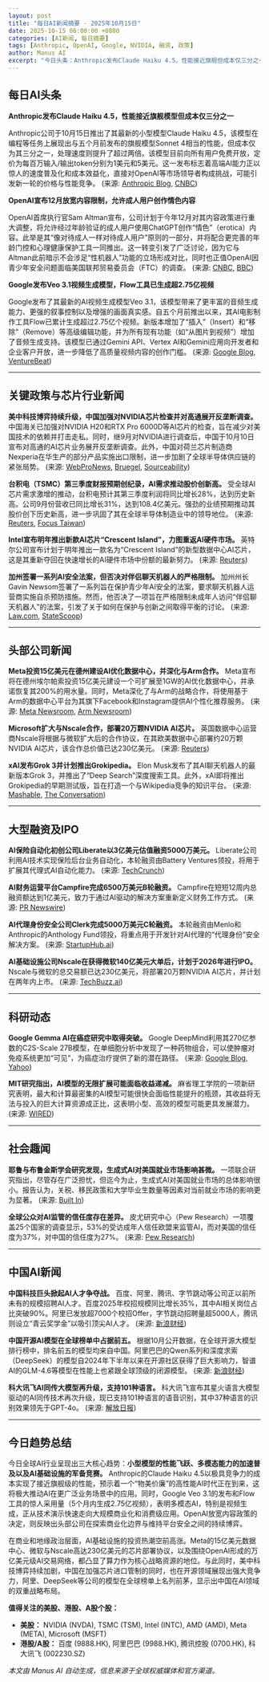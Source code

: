 ```yaml
---
layout: post
title: "每日AI新闻摘要 - 2025年10月15日"
date: 2025-10-15 06:00:00 +0800
categories: [AI新闻, 每日摘要]
tags: [Anthropic, OpenAI, Google, NVIDIA, 融资, 政策]
author: Manus AI
excerpt: "今日头条：Anthropic发布Claude Haiku 4.5，性能接近旗舰但成本仅三分之一；OpenAI宣布12月起允许成人创作情色内容；Google发布Veo 3.1视频模型。"
---
```


## 每日AI头条

**Anthropic发布Claude Haiku 4.5，性能接近旗舰模型但成本仅三分之一**

Anthropic公司于10月15日推出了其最新的小型模型Claude Haiku 4.5，该模型在编程等任务上展现出与五个月前发布的旗舰模型Sonnet 4相当的性能，但成本仅为其三分之一，处理速度则提升了超过两倍。该模型目前向所有用户免费开放，定价为每百万输入/输出token分别为1美元和5美元。这一发布标志着高端AI能力正以惊人的速度普及化和成本效益化，直接对OpenAI等市场领导者构成挑战，可能引发新一轮的价格与性能竞争。 (来源: [Anthropic Blog](https://www.anthropic.com/news/claude-haiku-4-5), [CNBC](https://www.cnbc.com/2025/10/15/anthropic-claude-haiku-4-5-ai.html))

**OpenAI宣布12月放宽内容限制，允许成人用户创作情色内容**

OpenAI首席执行官Sam Altman宣布，公司计划于今年12月对其内容政策进行重大调整，将允许经过年龄验证的成人用户使用ChatGPT创作“情色”（erotica）内容。此举是其“像对待成人一样对待成人用户”原则的一部分，并将配合更完善的年龄门控和心理健康保护工具一同推出。这一转变引发了广泛讨论，因为它与Altman此前暗示不会涉足“性机器人”功能的立场形成对比，同时也正值OpenAI因青少年安全问题面临美国联邦贸易委员会（FTC）的调查。 (来源: [CNBC](https://www.cnbc.com/2025/10/15/erotica-coming-to-chatgpt-this-year-says-openai-ceo-sam-altman.html), [BBC](https://www.bbc.com/news/articles/cpd2qv58yl5o))

**Google发布Veo 3.1视频生成模型，Flow工具已生成超2.75亿视频**

Google发布了其最新的AI视频生成模型Veo 3.1，该模型带来了更丰富的音频生成能力、更强的叙事控制以及增强的画面真实感。自五个月前推出以来，其AI电影制作工具Flow已累计生成超过2.75亿个视频。新版本增加了“插入”（Insert）和“移除”（Remove）等高级编辑功能，并为所有现有功能（如“从图片到视频”）增加了音频生成支持。该模型已通过Gemini API、Vertex AI和Gemini应用向开发者和企业客户开放，进一步降低了高质量视频内容的创作门槛。 (来源: [Google Blog](https://blog.google/technology/ai/veo-updates-flow/), [VentureBeat](https://venturebeat.com/ai/google-releases-new-ai-video-model-veo-3-1-in-flow-and-api-what-it-means-for))

---

## 关键政策与芯片行业新闻

**美中科技博弈持续升级，中国加强对NVIDIA芯片检查并对高通展开反垄断调查。** 中国海关已加强对NVIDIA H20和RTX Pro 6000D等AI芯片的检查，旨在减少对美国技术的依赖并打击走私。同时，继9月对NVIDIA进行调查后，中国于10月10日宣布对高通的AI芯片业务展开反垄断调查。此外，中国对荷兰芯片制造商Nexperia在华生产的部分产品实施出口限制，进一步加剧了全球半导体供应链的紧张局势。 (来源: [WebProNews](https://www.webpronews.com/china-intensifies-inspections-on-nvidia-ai-chips-amid-trade-tensions/), [Bruegel](https://www.bruegel.org/first-glance/escalating-us-china-rare-earth-tensions-signal-determination-decouple), [Sourceability](https://sourceability.com/post/export-controls-on-nexperia-fuel-semiconductor-supply-chain-risk))

**台积电（TSMC）第三季度财报预期创纪录，AI需求推动股价创新高。** 受全球AI芯片需求激增的推动，台积电预计其第三季度利润将同比增长28%，达到历史新高。公司9月份营收已同比增长31%，达到108.4亿美元。强劲的业绩预期推动其股价创下历史新高，进一步巩固了其在全球半导体制造业中的领导地位。 (来源: [Reuters](https://www.reuters.com/world/asia-pacific/tsmc-q3-profit-expected-set-record-ai-spending-boom-2025-10-15/), [Focus Taiwan](https://focustaiwan.tw/business/202510150013))

**Intel宣布明年推出新款AI芯片“Crescent Island”，力图重返AI硬件市场。** 英特尔公司宣布计划于明年推出一款名为“Crescent Island”的新型数据中心AI芯片，这是其重新夺回在快速增长的AI硬件市场中份额的最新努力。 (来源: [Reuters](https://www.reuters.com/technology/intel-customers-test-new-gpu-late-next-year-2025-10-14/))

**加州签署一系列AI安全法案，但否决对伴侣聊天机器人的严格限制。** 加州州长Gavin Newsom签署了一系列旨在保护青少年AI安全的法案，要求聊天机器人运营商实施自杀预防措施。然而，他否决了一项旨在严格限制未成年人访问“伴侣聊天机器人”的法案，引发了关于如何在保护与创新之间取得平衡的讨论。 (来源: [Law.com](https://www.law.com/2025/10/15/california-governor-signs-litany-of-ai-safety-bills/), [StateScoop](https://statescoop.com/newsom-vetoes-ai-safety-bill-aimed-at-companion-chatbots/))

---

## 头部公司新闻

**Meta投资15亿美元在德州建设AI优化数据中心，并深化与Arm合作。** Meta宣布将在德州埃尔帕索投资15亿美元建设一个可扩展至1GW的AI优化数据中心，并承诺恢复其200%的用水量。同时，Meta深化了与Arm的战略合作，将使用基于Arm的数据中心平台为其旗下Facebook和Instagram提供AI个性化推荐服务。 (来源: [Meta Newsroom](https://about.fb.com/news/2025/10/metas-new-ai-optimized-data-center-el-paso/), [Arm Newsroom](https://newsroom.arm.com/news/arm-meta-strategic-partnership))

**Microsoft扩大与Nscale合作，部署20万颗NVIDIA AI芯片。** 英国数据中心运营商Nscale将根据与微软扩大后的合作协议，在其欧美数据中心部署约20万颗NVIDIA AI芯片，该合作总价值已达230亿美元。 (来源: [Reuters](https://www.reuters.com/world/europe/uks-nscale-signs-deal-with-microsoft-supply-200000-nvidia-ai-chips-2025-10-15/))

**xAI发布Grok 3并计划推出Grokipedia。** Elon Musk发布了其AI聊天机器人的最新版本Grok 3，并推出了“Deep Search”深度搜索工具。此外，xAI即将推出Grokipedia的早期测试版，旨在打造一个与Wikipedia竞争的知识平台。 (来源: [Mashable](https://mashable.com/article/elon-musk-grok-3-xai-deep-search), [The Conversation](https://theconversation.com/grokipedia-elon-musk-is-right-that-wikipedia-is-biased-but-his-ai-alternative-will-be-the-same-at-best-267557))

---

## 大型融资及IPO

**AI保险自动化初创公司Liberate以3亿美元估值融资5000万美元。** Liberate公司利用AI技术实现保险后台业务自动化，本轮融资由Battery Ventures领投，将用于扩展其代理式AI自动化能力。 (来源: [TechCrunch](https://techcrunch.com/2025/10/15/liberate-bags-50m-at-300m-valuation-to-bring-ai-deeper-into-insurance-back-offices/))

**AI财务运营平台Campfire完成6500万美元B轮融资。** Campfire在短短12周内总融资额达到1亿美元，致力于通过AI驱动的解决方案重新定义财务工作方式。 (来源: [PR Newswire](https://www.prnewswire.com/news-releases/campfire-raises-65-million-series-b-to-redefine-how-finance-works-in-the-ai-era-302585077.html))

**AI代理身份安全公司Clerk完成5000万美元C轮融资。** 本轮融资由Menlo和Anthropic的Anthology Fund领投，将重点用于开发针对AI代理的“代理身份”安全解决方案。 (来源: [StartupHub.ai](https://www.startuphub.ai/ai-news/funding-round/2025/clerk-series-c-50m-to-secure-ai-agent-identity/))

**AI基础设施公司Nscale在获得微软140亿美元大单后，计划于2026年进行IPO。** Nscale与微软的总交易额已达230亿美元，将部署20万颗NVIDIA AI芯片，并计划在两年内上市。 (来源: [TechBuzz.ai](https://www.techbuzz.ai/articles/nscale-lands-14b-microsoft-deal-eyes-2026-ipo))

---

## 科研动态

**Google Gemma AI在癌症研究中取得突破。** Google DeepMind利用其270亿参数的C2S-Scale 27B模型，在单细胞分析中发现了一种药物组合，可以使肿瘤对免疫系统更加“可见”，为癌症治疗提供了新的潜在路径。 (来源: [Google Blog](https://blog.google/technology/ai/google-gemma-ai-cancer-therapy-discovery/), [Yahoo](https://www.yahoo.com/news/articles/google-ai-cracks-cancer-code-203652400.html))

**MIT研究指出，AI模型的无限扩展可能面临收益递减。** 麻省理工学院的一项新研究表明，最大和计算最密集的AI模型可能很快会面临性能提升的瓶颈，其收益将无法与投入的巨大计算资源成正比，这表明小型、高效的模型可能更具发展潜力。 (来源: [WIRED](https://www.wired.com/story/the-ai-industrys-scaling-obsession-is-headed-for-a-cliff/))

---

## 社会趣闻

**耶鲁与布鲁金斯学会研究发现，生成式AI对美国就业市场影响甚微。** 一项联合研究指出，尽管存在广泛担忧，但迄今为止，生成式AI对美国就业市场的总体影响很小。报告认为，关税、移民政策和大学毕业生数量等因素对当前就业市场的影响更为显著。 (来源: [Built In](https://builtin.com/articles/job-market-ai-impact-yale-brookings-study))

**全球公众对AI监管的信任度存在差异。** 皮尤研究中心（Pew Research）一项覆盖25个国家的调查显示，53%的受访成年人信任欧盟来监管AI，而对美国的信任度为37%，对中国的信任度为27%。 (来源: [Pew Research](https://www.pewresearch.org/global/2025/10/15/how-people-around-the-world-view-ai/))

---

## 中国AI新闻

**中国科技巨头掀起AI人才争夺战。** 百度、阿里、腾讯、字节跳动等公司正以前所未有的规模招聘AI人才。百度2025年校招规模同比增长35%，其中AI相关岗位占比突破90%。阿里已发放超7000个校招Offer，字节跳动招聘量超5000人，腾讯则设立“青云奖学金”以吸引顶尖AI人才。 (来源: [新浪财经](https://finance.sina.com.cn/roll/2025-10-15/doc-inftymnp8101749.shtml))

**中国开源AI模型在全球榜单中占据前五。** 根据10月公开数据，在全球开源大模型排行榜中，排名前五的模型均来自中国。阿里巴巴的Qwen系列和深度求索（DeepSeek）的模型自2024年下半年以来在开源社区获得了巨大影响力，智谱AI的GLM-4.6等模型在性能上也紧跟全球顶级的闭源模型。 (来源: [新浪财经](https://finance.sina.com.cn/tech/digi/2025-10-15/doc-inftymnh3481211.shtml))

**科大讯飞AI同传大模型再升级，支持101种语言。** 科大讯飞宣布其星火语言大模型驱动的AI同传技术再次升级，现已支持101种语言的语音识别，其中37种语言的识别效果领先于GPT-4o。 (来源: [解放日报](https://www.jfdaily.com/news/detail?id=999647))

---

## 今日趋势总结

今日全球AI行业呈现出三大核心趋势：**小型模型的性能飞跃、多模态能力的加速普及以及AI基础设施的军备竞赛。** Anthropic的Claude Haiku 4.5以极具竞争力的成本实现了接近旗舰级的性能，预示着一个“物美价廉”的高性能AI时代正在到来，这将极大推动AI在更广泛业务场景中的应用。同时，Google Veo 3.1的发布和Flow工具的惊人采用量（5个月内生成2.75亿视频），表明多模态AI，特别是视频生成，正从技术演示快速走向大规模商业化和消费级应用。OpenAI放宽内容政策的决定，则反映出头部公司在探索商业化边界与维持平台安全之间的持续博弈。

在商业和地缘政治层面，AI基础设施的投资热潮空前高涨。Meta的15亿美元数据中心、微软与Nscale高达230亿美元的芯片部署协议，以及围绕OpenAI形成的万亿美元级AI交易网络，都凸显了算力作为核心战略资源的地位。与此同时，美中科技博弈持续加剧，中国在加强芯片进口管制的同时，也在开源领域展现出强大竞争力，阿里、DeepSeek等公司的模型在全球榜单上名列前茅，显示出中国在AI领域的双重战略布局。

**值得关注的美股、港股、A股个股：**
- **美股：** NVIDIA (NVDA), TSMC (TSM), Intel (INTC), AMD (AMD), Meta (META), Microsoft (MSFT)
- **港股/A股：** 百度 (9888.HK), 阿里巴巴 (9988.HK), 腾讯控股 (0700.HK), 科大讯飞 (002230.SZ)

*本文由 Manus AI 自动生成，信息来源于全球权威媒体和官方渠道。*

